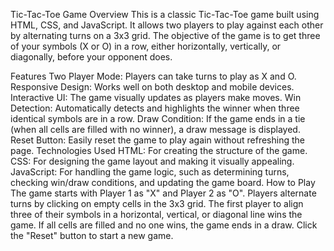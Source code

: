 Tic-Tac-Toe Game
Overview
This is a classic Tic-Tac-Toe game built using HTML, CSS, and JavaScript. It allows two players to play against each other by alternating turns on a 3x3 grid. The objective of the game is to get three of your symbols (X or O) in a row, either horizontally, vertically, or diagonally, before your opponent does.

Features
Two Player Mode: Players can take turns to play as X and O.
Responsive Design: Works well on both desktop and mobile devices.
Interactive UI: The game visually updates as players make moves.
Win Detection: Automatically detects and highlights the winner when three identical symbols are in a row.
Draw Condition: If the game ends in a tie (when all cells are filled with no winner), a draw message is displayed.
Reset Button: Easily reset the game to play again without refreshing the page.
Technologies Used
HTML: For creating the structure of the game.
CSS: For designing the game layout and making it visually appealing.
JavaScript: For handling the game logic, such as determining turns, checking win/draw conditions, and updating the game board.
How to Play
The game starts with Player 1 as "X" and Player 2 as "O".
Players alternate turns by clicking on empty cells in the 3x3 grid.
The first player to align three of their symbols in a horizontal, vertical, or diagonal line wins the game.
If all cells are filled and no one wins, the game ends in a draw.
Click the "Reset" button to start a new game.
